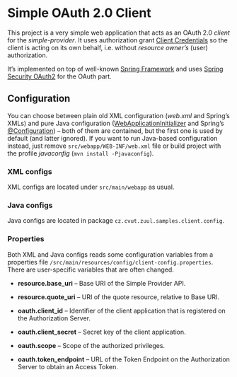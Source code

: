 Simple OAuth 2.0 Client
=======================

This project is a very simple web application that acts as an OAuth 2.0 _client_ for the _simple-provider_. It uses authorization grant [Client Credentials](http://tools.ietf.org/html/rfc6749#section-1.3.4) so the client is acting on its own behalf, i.e. without _resource owner’s_ (user) authorization.

It’s implemented on top of well-known [Spring Framework](http://www.springsource.org/spring-framework) and uses [Spring Security OAuth2](http://www.springsource.org/spring-security-oauth) for the OAuth part.


Configuration
-------------

You can choose between plain old XML configuration (_web.xml_ and Spring’s XMLs) and pure Java configuration ([WebApplicationInitializer](http://docs.spring.io/spring/docs/3.2.x/javadoc-api/org/springframework/web/WebApplicationInitializer.html) and Spring’s [@Configuration](http://docs.spring.io/spring/docs/3.2.x/javadoc-api/org/springframework/context/annotation/Configuration.html)) – both of them are contained, but the first one is used by default (and latter ignored). If you want to run Java-based configuration instead, just remove `src/webapp/WEB-INF/web.xml` file or build project with the profile _javaconfig_ (`mvn install -Pjavaconfig`).

### XML configs

XML configs are located under `src/main/webapp` as usual.

### Java configs

Java configs are located in package `cz.cvut.zuul.samples.client.config`.

### Properties

Both XML and Java configs reads some configuration variables from a properties file `/src/main/resources/config/client-config.properties`. There are user-specific variables that are often changed.

* **resource.base_uri** – Base URI of the Simple Provider API.
* **resource.quote_uri** – URI of the quote resource, relative to Base URI.

* **oauth.client_id** – Identifier of the client application that is registered on the Authorization Server.
* **oauth.client_secret** – Secret key of the client application.
* **oauth.scope** – Scope of the authorized privileges.
* **oauth.token_endpoint** – URL of the Token Endpoint on the Authorization Server to obtain an Access Token.
